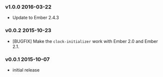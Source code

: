 ### v1.0.0 2016-03-22

* Update to Ember 2.4.3




### v0.0.2 2015-10-23

* [BUGFIX] Make the `clock-initializer` work with Ember 2.0 and Ember 2.1.




### v0.0.1 2015-10-07

* initial release
